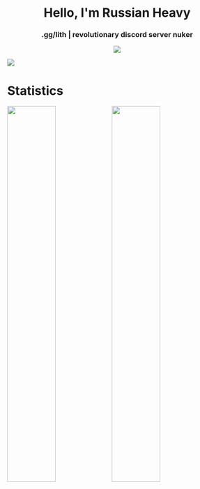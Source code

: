 <h1 align="center"> Hello, I'm Russian Heavy </h1>

<h3 align="center">.gg/lith | revolutionary discord server nuker</h3>

<p align="center">
  <a href="https://github.com/russianheavy1337">
    <img src="https://discord.c99.nl/widget/theme-4/949067041388789791.png"/>
     </a>
  </p>
  
![](https://komarev.com/ghpvc/?username=russianheavy1337)

# Statistics

<img align="left" width="47%" src="https://github-readme-stats.vercel.app/api?username=russianheavy1337&show_icons=true&theme=dark" />
<img align="left" width="47%" src="https://github-readme-stats.vercel.app/api/top-langs/?username=russianheavy1337&theme=dark" />

